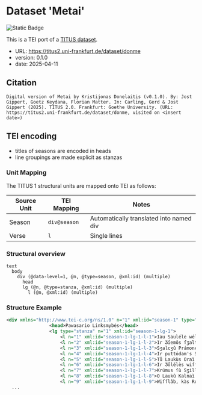 # Dataset 'Metai'

![Static Badge](https://img.shields.io/badge/TEI_validation-passing-green)

This is a TEI port of a [TITUS dataset](http://titus.uni-frankfurt.de/texte/etcs/balt/lit/donelait/donmetai/donme.htm).

* URL: https://titus2.uni-frankfurt.de/dataset/donme
* version: 0.1.0
* date: 2025-04-11

## Citation
```text
Digital version of Metai by Kristijonas Donelaitis (v0.1.0). By: Jost Gippert, Goetz Keydana, Florian Matter. In: Carling, Gerd & Jost Gippert (2025). TITUS 2.0. Frankfurt: Goethe University. (URL: https://titus2.uni-frankfurt.de/dataset/donme, visited on <insert date>)
```

## TEI encoding
* titles of seasons are encoded in heads
* line groupings are made explicit as stanzas

### Unit Mapping
The TITUS 1 structural units are mapped onto TEI as follows:

| Source Unit | TEI Mapping | Notes |
|-------------|-------------|-------|
| Season | `div@season` | Automatically translated into named div |
| Verse | `l` | Single lines |

### Structural overview
```text
text
  body
    div (@data-level=1, @n, @type=season, @xml:id) (multiple)
      head
      lg (@n, @type=stanza, @xml:id) (multiple)
        l (@n, @xml:id) (multiple)
```

### Structure Example

```xml
<div xmlns="http://www.tei-c.org/ns/1.0" n="1" xml:id="season-1" type="season" data-level="1">
				<head>Pawasario Linksmybės</head>
				<lg type="stanza" n="1" xml:id="season-1-lg-1">
					<l n="1" xml:id="season-1-lg-1-l-1">Iau Sauléle wėl atkópdămă buddı̆nŏ Swieta</l>
					<l n="2" xml:id="season-1-lg-1-l-2">Ir Ʒ́iemôs ſʒaltôs Truſùs pargráudămă jůkės.</l>
					<l n="3" xml:id="season-1-lg-1-l-3">Sʒalcʒû Prámonės ſŭ Lĕdaìs ſugaìſʒtı̆ păgâwo;</l>
					<l n="4" xml:id="season-1-lg-1-l-4">Ir puttódam's Snieg's wiſſùr į Nieką̆ păwirto.</l>
					<l n="5" xml:id="season-1-lg-1-l-5">Tů Laukùs Oraì drungnì gaiwįdămı̆ glóſtė,</l>
					<l n="6" xml:id="season-1-lg-1-l-6">Ir Ʒ́ŏlĕlès wiſſókias ı̆ſʒ Numirrŭſŭ ſʒaùkė.</l>
					<l n="7" xml:id="season-1-lg-1-l-7">Krúmus ſù Sʒillaìs wiſſaìs ı̆ſſı̆buddı̆nŏ kéltı̆ſ'</l>
					<l n="8" xml:id="season-1-lg-1-l-8">O Laukû Kalnaì ſù Klóneis pàmĕtĕ Skrándas.</l>
					<l n="9" xml:id="season-1-lg-1-l-9">Wiſſlâb, kàs Ruddens Biaurybėj' numı̆rĕ wèrkdams;</l>
  ...
```
